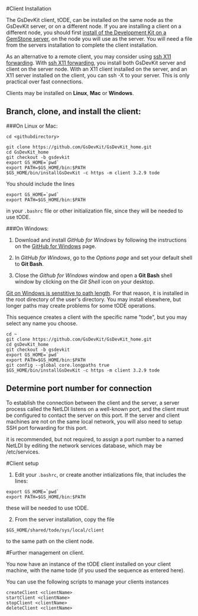 #Client Installation

The GsDevKit client, tODE, can be installed on the same node as the GsDevKit server, or on a different node.  If you are installing a client on a different node, you should first [install of the Development Kit on a GemStone server][2], on the node you will use as the server.  You will need a file from the servers installation to complete the client installation.

As an alternative to a remote client, you may consider using [ssh X11 forwarding][4]. 
With [ssh X11 forwarding][4], you install both GsDevKit server and client on the server node.  With an X11 client installed on the server, and an X11 server installed on the client, you can ssh -X to your server.  This is only practical over fast connections.

Clients may be installed on **Linux**, **Mac** or **Windows**. 

## Branch, clone, and install the client:

###On Linux or Mac:

 ```
cd <githubdirectory>

git clone https://github.com/GsDevKit/GsDevKit_home.git
cd GsDevKit_home
git checkout -b gsdevkit
export GS_HOME=`pwd`
export PATH=$GS_HOME/bin:$PATH
$GS_HOME/bin/installGsDevKit -c https -m client 3.2.9 tode
 ```


You should include the lines

 ```
export GS_HOME=`pwd`
export PATH=$GS_HOME/bin:$PATH
 ```

in your `.bashrc` file or other initialization file, since they will be needed to use tODE.

###On Windows:

1. Download and install *GitHub for Windows* by following the instructions on the [GitHub for Windows][1] page.

2. In *GitHub for Windows*, go to the *Options page* and set your default shell to **Git Bash**.

3. Close the *Github for Windows* window and open a **Git Bash** shell window by clicking on the *Git Shell* icon on your desktop.

[Git on Windows is senstitive to path length][3].  For that reason, it is installed in the root directory of the user's directory.  You may install elsewhere, but longer paths may create problems for some tODE operations. 

This sequence creates a client with the specific name "tode", but you may select any name you choose.

 ```
cd ~
git clone https://github.com/GsDevKit/GsDevKit_home.git
cd gsDevKit_home
git checkout -b gsdevkit
export GS_HOME=`pwd`
export PATH=$GS_HOME/bin:$PATH
git config --global core.longpaths true   
$GS_HOME/bin/installGsDevKit -c https -m client 3.2.9 tode
 ```

## Determine port number for connection

To establish the connection between the client and the server, a server process called the NetLDI listens on a well-known port, and the client must be configured to contact the server on  this port.  If the server and client  machines are not on the same local network, you will also need to setup SSH port forwarding for this port.

it is recommended, but not required, to assign a port number to a named NetLDI by editing the network services database, which may be /etc/services.  


#Client setup

1. Edit your `.bashrc`, or create another intializations file, that includes the lines:

```
export GS_HOME=`pwd`
export PATH=$GS_HOME/bin:$PATH
```

these  will be needed to use tODE.

2.  From the server installation, copy the file

`$GS_HOME/shared/tode/sys/local/client`

to the same path on the client node.



#Further management on client.

You now have an instance of the tODE client installed on your client machine, with the name tode (if you used the sequence as entered here).  

You can use the following scripts to manage your clients instances

```
createClient <clientName>
startClient <clientName>
stopClient <clientName>
deleteClient <clientName>
```





[1]: https://windows.github.com/
[2]: ./installDevKitServer.md
[3]:  https://github.com/git-for-windows/git/wiki/Git-cannot-create-a-file-or-directory-with-a-long-path
[4]: x11ForwardingForRemoteDisplays.md#x11-forwarding-for-remote-servers


